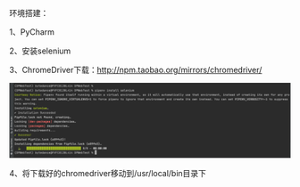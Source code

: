 环境搭建：

1、PyCharm

2、安装selenium

3、ChromeDriver下载：http://npm.taobao.org/mirrors/chromedriver/

![image](https://github.com/yjl1993/shareImage/blob/main/Images/%E5%AE%89%E8%A3%85selenium.png)

4、将下载好的chromedriver移动到/usr/local/bin目录下